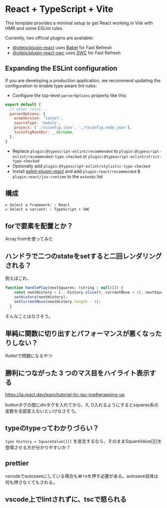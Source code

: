 # React + TypeScript + Vite

This template provides a minimal setup to get React working in Vite with HMR and some ESLint rules.

Currently, two official plugins are available:

- [@vitejs/plugin-react](https://github.com/vitejs/vite-plugin-react/blob/main/packages/plugin-react/README.md) uses [Babel](https://babeljs.io/) for Fast Refresh
- [@vitejs/plugin-react-swc](https://github.com/vitejs/vite-plugin-react-swc) uses [SWC](https://swc.rs/) for Fast Refresh

## Expanding the ESLint configuration

If you are developing a production application, we recommend updating the configuration to enable type aware lint rules:

- Configure the top-level `parserOptions` property like this:

```js
export default {
  // other rules...
  parserOptions: {
    ecmaVersion: 'latest',
    sourceType: 'module',
    project: ['./tsconfig.json', './tsconfig.node.json'],
    tsconfigRootDir: __dirname,
  },
}
```

- Replace `plugin:@typescript-eslint/recommended` to `plugin:@typescript-eslint/recommended-type-checked` or `plugin:@typescript-eslint/strict-type-checked`
- Optionally add `plugin:@typescript-eslint/stylistic-type-checked`
- Install [eslint-plugin-react](https://github.com/jsx-eslint/eslint-plugin-react) and add `plugin:react/recommended` & `plugin:react/jsx-runtime` to the `extends` list

## 構成

```
✔ Select a framework: › React
✔ Select a variant: › TypeScript + SWC
```

## forで要素を配置とか？
Array.fromを使ってみた

## ハンドラで二つのstateをsetすると二回レンダリングされる？
例えばこれ、
```js
function handlePlay(nextSquares: (string | null)[]) {
    const nextHistory = [...history.slice(0, currentMove + 1), nextSquares];
    setHistory(nextHistory);
    setCurrentMove(nextHistory.length - 1);
  }
```
そんなことはなさそう。

## 単純に関数に切り出すとパフォーマンスが悪くなったりしない？
flutterで問題になるやつ

## 勝利につながった 3 つのマス目をハイライト表示する
https://ja.react.dev/learn/tutorial-tic-tac-toe#wrapping-up

buttonタグの間にdivタグを入れてから、X, O入れるようにするとsquares系の変数を全部変えないといけなさそう。

## typeのtypeってわかりづらい？
`type History = SquareValue[][]`
を宣言するなら、そのままSquareValue[][]を登場させる方が分かりやすいか？

## prettier
vscodeでautosaveにしている場合も⌘+sを押す必要がある。autosave自体は何も押さなくてもされる。

## vscode上でlintされずに、tscで怒られる